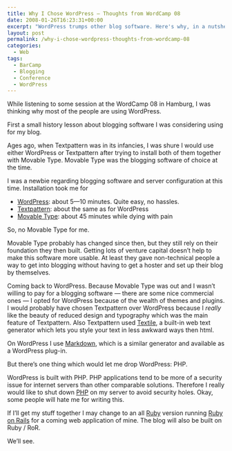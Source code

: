```yaml
---
title: Why I Chose WordPress — Thoughts from WordCamp 08
date: 2008-01-26T16:23:31+00:00
excerpt: "WordPress trumps other blog software. Here's why, in a nutshell."
layout: post
permalink: /why-i-chose-wordpress-thoughts-from-wordcamp-08
categories:
  - Web
tags:
  - BarCamp
  - Blogging
  - Conference
  - WordPress
---
```

While listening to some session at the WordCamp 08 in Hamburg, I was thinking why most of the people are using WordPress.

First a small history lesson about blogging software I was considering using for my blog.

Ages ago, when Textpattern was in its infancies, I was shure I would use either WordPress or Textpattern after trying to install both of them together with Movable Type. Movable Type was the blogging software of choice at the time.

I was a newbie regarding blogging software and server configuration at this time. Installation took me for

  * [WordPress](https://wordpress.org/): about 5—10 minutes. Quite easy, no hassles.
  * [Textpattern](http://textpattern.com/): about the same as for WordPress
  * [Movable Type](https://movabletype.org/): about 45 minutes while dying with pain

So, no Movable Type for me.

Movable Type probably has changed since then, but they still rely on their foundation they then built. Getting lots of venture capital doesn’t help to make this software more usable. At least they gave non-technical people a way to get into blogging without having to get a hoster and set up their blog by themselves.

Coming back to WordPress. Because Movable Type was out and I wasn’t willing to pay for a blogging software — there are some nice commercial ones — I opted for WordPress because of the wealth of themes and plugins. I would probably have chosen Textpattern over WordPress because I _really_ like the beauty of reduced design and typography which was the main feature of Textpattern. Also Textpattern used [Textile](https://en.wikipedia.org/wiki/Textile_(markup_language)), a built-in web text generator which lets you style your text in less awkward ways then html.

On WordPress I use [Markdown](http://daringfireball.net/projects/markdown/), which is a similar generator and available as a WordPress plug-in.

But there’s one thing which would let me drop WordPress: PHP.

WordPress is built with PHP. PHP applications tend to be more of a security issue for internet servers than other comparable solutions. Therefore I really would like to shut down [PHP](http://php.net/) on my server to avoid security holes. Okay, some people will hate me for writing this.

If I’ll get my stuff together I may change to an all [Ruby](https://www.ruby-lang.org/) version running [Ruby on Rails](http://rubyonrails.org/) for a coming web application of mine. The blog will also be built on Ruby / RoR.

We’ll see.